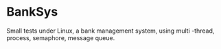 # BankSys
Small tests under Linux, a bank management system, using multi -thread, process, semaphore, message queue.
